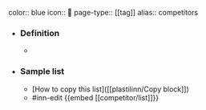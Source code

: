 color:: blue
icon:: 🏅
page-type:: [[tag]]
alias:: competitors

- ### Definition 
  - 
- ### Sample list
  - [How to copy this list]([[plastilinn/Copy block]])
  - #inn-edit {{embed [[competitor/list]]}}


